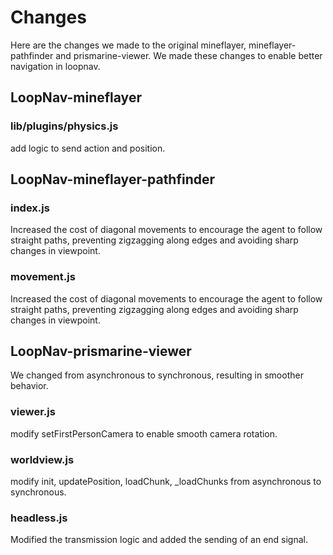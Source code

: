 # Changes
Here are the changes we made to the original mineflayer, mineflayer-pathfinder and prismarine-viewer.
We made these changes to enable better navigation in loopnav.
## LoopNav-mineflayer
### lib/plugins/physics.js
add logic to send action and position.

## LoopNav-mineflayer-pathfinder
### index.js
Increased the cost of diagonal movements to encourage the agent to follow straight paths, preventing zigzagging along edges and avoiding sharp changes in viewpoint.

### movement.js
Increased the cost of diagonal movements to encourage the agent to follow straight paths, preventing zigzagging along edges and avoiding sharp changes in viewpoint.


## LoopNav-prismarine-viewer
We changed from asynchronous to synchronous, resulting in smoother behavior.

### viewer.js
modify setFirstPersonCamera to enable smooth camera rotation.

### worldview.js
modify init, updatePosition, loadChunk, _loadChunks from asynchronous to synchronous.

### headless.js
Modified the transmission logic and added the sending of an end signal.